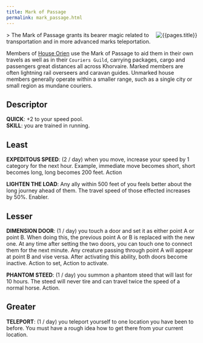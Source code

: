 ```yaml
---
title: Mark of Passage
permalink: mark_passage.html
---
```

<img src="images/dragonmarks/{{page.title}}.jpg" alt='{{pages.title}}' style="float:right">
> The Mark of Passage grants its bearer magic related to transportation and in more advanced marks teleportation.

Members of [House Orien](orien.html) use the Mark of Passage to aid them in their own travels as well as in their `Couriers Guild`, carrying packages, cargo and passengers great distances all across Khorvaire. Marked members are often lightning rail overseers and caravan guides. Unmarked house members generally operate within a smaller range, such as a single city or small region as mundane couriers.

## Descriptor
**QUICK**: +2 to your speed pool.  
**SKILL**: you are trained in running.

## Least
**EXPEDITOUS SPEED**: (2 / day) when you move, increase your speed by 1 category for the next hour. Example, immediate move becomes short, short becomes long, long becomes 200 feet. Action

**LIGHTEN THE LOAD**: Any ally within 500 feet of you feels better about the long journey ahead of them. The travel speed of those effected increases by 50%. Enabler.

## Lesser
**DIMENSION DOOR**: (1 / day) you touch a door and set it as either point A or point B. When doing this, the previous point A or B is replaced with the new one. At any time after setting the two doors, you can touch one to connect them for the next minute. Any creature passing through point A will appear at point B and vise versa. After activating this ability, both doors become inactive. Action to set, Action to activate.

**PHANTOM STEED**: (1 / day) you summon a phantom steed that will last for 10 hours. The steed will never tire and can travel twice the speed of a normal horse. Action.

## Greater
**TELEPORT**: (1 / day) you teleport yourself to one location you have been to before. You must have a rough idea how to get there from your current location. 